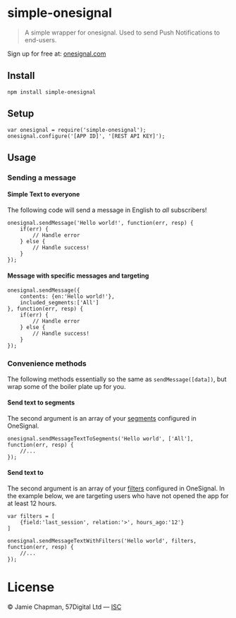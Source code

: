 # simple-onesignal

> A simple wrapper for onesignal.  Used to send Push Notifications to end-users.

Sign up for free at: [onesignal.com](http://www.onesignal.com)

## Install

```
npm install simple-onesignal
```

## Setup

```
var onesignal = require('simple-onesignal');
onesignal.configure('[APP ID]', '[REST API KEY]');
```

## Usage

### Sending a message

#### Simple Text to everyone

The following code will send a message in English to *all* subscribers!
```
onesignal.sendMessage('Hello world!', function(err, resp) {
    if(err) {
        // Handle error
    } else {
        // Handle success!
    }
});
```

#### Message with specific messages and targeting
```
onesignal.sendMessage({
    contents: {en:'Hello world!'}, 
    included_segments:['All']
}, function(err, resp) {
    if(err) {
        // Handle error
    } else {
        // Handle success!
    }
});
```

### Convenience methods

The following methods essentially so the same as `sendMessage([data])`, but wrap some of the boiler plate up for you.

#### Send text to segments

The second argument is an array of your [segments](https://documentation.onesignal.com/reference#section-send-to-segments) configured in OneSignal.

```
onesignal.sendMessageTextToSegments('Hello world', ['All'], function(err, resp) {
    //...
});
```

#### Send text to 

The second argument is an array of your [filters](https://documentation.onesignal.com/reference#section-send-to-users-based-on-filters) configured in OneSignal.
In the example below, we are targeting users who have not opened the app for at least 12 hours.

```
var filters = [
    {field:'last_session', relation:'>', hours_ago:'12'}
]

onesignal.sendMessageTextWithFilters('Hello world', filters, function(err, resp) {
    //...
});
```

# License

&copy; Jamie Chapman, 57Digital Ltd — [ISC](https://tldrlegal.com/license/-isc-license)